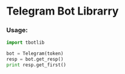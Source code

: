 # Telegram Bot Librarry

### Usage:
```python
import tbotlib

bot = Telegram(token)
resp = bot.get_resp()
print resp.get_first()
```

